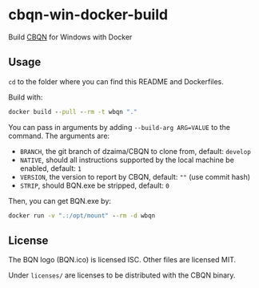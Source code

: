 # cbqn-win-docker-build
Build [CBQN](https://github.com/dzaima/CBQN) for Windows with Docker

## Usage
`cd` to the folder where you can find this README and Dockerfiles. 

Build with:
```bat
docker build --pull --rm -t wbqn "."
```
You can pass in arguments by adding `--build-arg ARG=VALUE` to the command. The arguments are:
- `BRANCH`, the git branch of dzaima/CBQN to clone from, default: `develop`
- `NATIVE`, should all instructions supported by the local machine be enabled, default: `1`
- `VERSION`, the version to report by CBQN, default: `""` (use commit hash)
- `STRIP`, should BQN.exe be stripped, default: `0`

Then, you can get BQN.exe by:
```bat
docker run -v ".:/opt/mount" --rm -d wbqn
```

## License
The BQN logo (BQN.ico) is licensed ISC. Other files are licensed MIT.  

Under `licenses/` are licenses to be distributed with the CBQN binary.